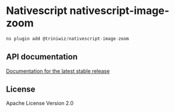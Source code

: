 # Nativescript nativescript-image-zoom

```javascript
ns plugin add @triniwiz/nativescript-image-zoom
```

## API documentation

[Documentation for the latest stable release](https://triniwiz.github.io/nativescript-plugins/api-reference/image-zoom.html)


## License

Apache License Version 2.0
